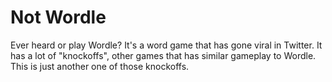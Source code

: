 # Not Wordle

Ever heard or play Wordle? It's a word game that has gone viral in Twitter. It has a lot of "knockoffs", other games that has similar gameplay to Wordle. This is just another one of those knockoffs.
